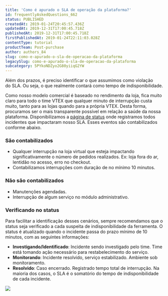 ```yaml
---
title: 'Como é apurado o SLA de operação da plataforma?'
id: frequentlyAskedQuestions_662
status: PUBLISHED
createdAt: 2019-01-24T20:45:57.436Z
updatedAt: 2019-12-31T17:00:45.718Z
publishedAt: 2019-12-31T17:00:45.718Z
firstPublishedAt: 2019-01-24T22:11:03.028Z
contentType: tutorial
productTeam: Post-purchase
author: authors_84
slug: como-e-apurado-o-sla-de-operacao-da-plataforma
legacySlug: como-e-apurado-o-sla-de-operacao-da-plataforma
subcategory: 5PYkoNDZyo2G80yiiqG2YW
---
```


Além dos prazos, é preciso identificar o que assumimos como violação do SLA. Ou seja, o que realmente contará como tempo de indisponibilidade.

Como nosso modelo comercial é baseado no rendimento da loja, fica muito claro para todo o time VTEX que qualquer minuto de interrupção custa muito, tanto para as lojas quando para a própria VTEX. Desta forma, procuramos ser o mais transparente possível em relação a saúde da nossa plataforma. Disponibilizamos a [página de status](http://status.vtex.com "página de status") onde registramos todos incidentes que impactaram nosso SLA. Esses eventos são contabilizados conforme abaixo.

### São contabilizados

- Qualquer interrupção na loja virtual que esteja impactando significativamente o número de pedidos realizados. Ex: loja fora do ar, lentidão no acesso, erro no checkout.
- Contabilizamos interrupções com duração de no mínimo 10 minutos.

### Não são contabilizados

- Manutenções agendadas.
- Interrupção de algum serviço no módulo administrativo.

### Verificando no status

Para facilitar a identificação desses cenários, sempre recomendamos que o status seja verificado a cada suspeita de indisponibilidade da ferramenta. O status é atualizado quando o incidente passa do prazo mínimo de 10 minutos, com as seguintes informações:

- __Investigando/Identificado__: Incidente sendo investigado pelo time. Time está tomando ação necessário para restabelecimento do serviço.
- __Monitorando__: Incidente resolvido, serviço estabilizado. Ambiente sob monitoramento.
- __Resolvido__: Caso encerrado. Registrado tempo total de interrupção. Na maioria dos casos, o SLA é o somatório do tempo de indisponibilidade de cada incidente.

![](//images.contentful.com/alneenqid6w5/2Le8koNu7YUoICaquSSuuY/134a3f2ca7cee4614a09c96397573dd9/Screen_Shot_2016-04-22_at_16.28.39.png)
